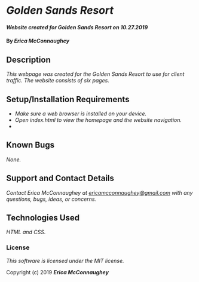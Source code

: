 # _Golden Sands Resort_

#### _Website created for Golden Sands Resort on 10.27.2019_

#### By _**Erica McConnaughey**_

## Description

_This webpage was created for the Golden Sands Resort to use for client traffic. The website consists of six pages._

## Setup/Installation Requirements

* _Make sure a web browser is installed on your device._
* _Open index.html to view the homepage and the website navigation._
* 

## Known Bugs

_None._

## Support and Contact Details

_Contact Erica McConnaughey at ericamcconnaughey@gmail.com with any questions, bugs, ideas, or concerns._

## Technologies Used

_HTML and CSS._

### License

*This software is licensed under the MIT license.*

Copyright (c) 2019 **_Erica McConnaughey_**